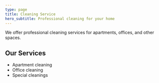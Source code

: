 ```yaml
---
type: page
title: Cleaning Service
hero_subtitle: Professional cleaning for your home
---
```


We offer professional cleaning services for apartments, offices, and other spaces.

## Our Services

- Apartment cleaning
- Office cleaning
- Special cleanings
